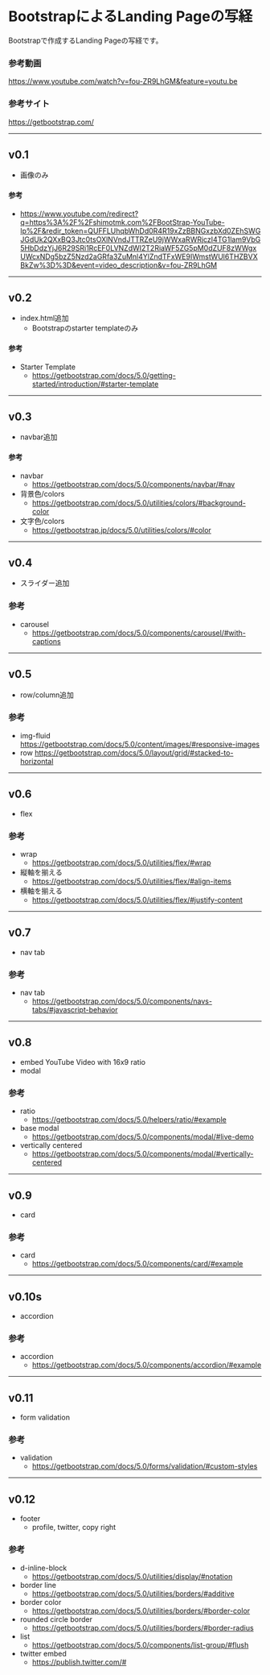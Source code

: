 # BootstrapによるLanding Pageの写経

Bootstrapで作成するLanding Pageの写経です。

### 参考動画
https://www.youtube.com/watch?v=fou-ZR9LhGM&feature=youtu.be

### 参考サイト
https://getbootstrap.com/

---

## v0.1

- 画像のみ

#### 参考
- https://www.youtube.com/redirect?q=https%3A%2F%2Fshimotmk.com%2FBootStrap-YouTube-lp%2F&redir_token=QUFFLUhqbWhDd0R4R19xZzBBNGxzbXd0ZEhSWGJGdUk2QXxBQ3Jtc0tsOXlNVndJTTRZeU9jWWxaRWRjczI4TG1lam9VbG5HbDdzYjJ6R29SRi1RcEF0LVNZdWI2T2RiaWF5ZG5pM0dZUF8zWWgxUWcxNDg5bzZ5Nzd2aGRfa3ZuMnl4YlZndTFxWE9IWmstWUl6THZBVXBkZw%3D%3D&event=video_description&v=fou-ZR9LhGM

---

## v0.2

- index.html追加
  - Bootstrapのstarter templateのみ

#### 参考

- Starter Template
  - https://getbootstrap.com/docs/5.0/getting-started/introduction/#starter-template

---

## v0.3

- navbar追加

#### 参考
- navbar
  - https://getbootstrap.com/docs/5.0/components/navbar/#nav
- 背景色/colors
  - https://getbootstrap.com/docs/5.0/utilities/colors/#background-color
- 文字色/colors
  - https://getbootstrap.jp/docs/5.0/utilities/colors/#color

---

## v0.4

- スライダー追加

### 参考
- carousel
  - https://getbootstrap.com/docs/5.0/components/carousel/#with-captions

---

## v0.5

- row/column追加

### 参考
- img-fluid
  https://getbootstrap.com/docs/5.0/content/images/#responsive-images
- row
  https://getbootstrap.com/docs/5.0/layout/grid/#stacked-to-horizontal

---

## v0.6

- flex

### 参考
- wrap
  - https://getbootstrap.com/docs/5.0/utilities/flex/#wrap
- 縦軸を揃える
  - https://getbootstrap.com/docs/5.0/utilities/flex/#align-items
- 横軸を揃える
  - https://getbootstrap.com/docs/5.0/utilities/flex/#justify-content

---

## v0.7

- nav tab

### 参考
- nav tab
  - https://getbootstrap.com/docs/5.0/components/navs-tabs/#javascript-behavior

---

## v0.8

- embed YouTube Video with 16x9 ratio
- modal

### 参考
- ratio
  - https://getbootstrap.com/docs/5.0/helpers/ratio/#example
- base modal
  - https://getbootstrap.com/docs/5.0/components/modal/#live-demo
- vertically centered
  - https://getbootstrap.com/docs/5.0/components/modal/#vertically-centered

---

## v0.9

- card

### 参考
- card
  - https://getbootstrap.com/docs/5.0/components/card/#example

---

## v0.10s

- accordion

### 参考
- accordion
  - https://getbootstrap.com/docs/5.0/components/accordion/#example

---

## v0.11

- form validation

### 参考
- validation
  - https://getbootstrap.com/docs/5.0/forms/validation/#custom-styles

---

## v0.12

- footer
  - profile, twitter, copy right

### 参考
- d-inline-block
  - https://getbootstrap.com/docs/5.0/utilities/display/#notation
- border line
  - https://getbootstrap.com/docs/5.0/utilities/borders/#additive
- border color
  - https://getbootstrap.com/docs/5.0/utilities/borders/#border-color
- rounded circle border
  - https://getbootstrap.com/docs/5.0/utilities/borders/#border-radius
- list
  - https://getbootstrap.com/docs/5.0/components/list-group/#flush
- twitter embed
  - https://publish.twitter.com/#
